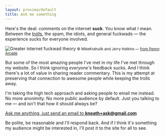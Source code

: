 ```yaml
---
layout: proxima/default
title: Ask me something
---
```


Here's the deal: comments on the internet **suck**.  You know what I mean. Between the [trolls](http://www.isthereaproblem.com/), the spam, the idiots, and general fuckwads — the experience sucks for everyone involved.

<div class="figure">
  <img src="https://assets.warpspire.com/images/site/fuckwads.jpg" alt="Greater internet fuckwad theory" />
  <small>&copy; MikeKrahulik and Jerry Holkins &mdash; <a href="http://www.penny-arcade.com/comic/2004/3/19/" target="_blank">from Penny Arcade</a></small>
</div>

But some of the most amazing people I've met in my life I've met through my website. So I think ignoring *everyone's* feedback sucks. And I think there's a lot of value in sharing reader commentary. This is my attempt at preserving that connection to awesome people while keeping the trolls away.

I'm taking the high tech approach and asking people to email me instead.  No more anonimity. No more public audience by default. Just you talking to me — and isn't that how it should always be?

<a href="mailto:kneath+ask@gmail.com" class="askme">Ask me anything, just send an email to <strong>kneath+ask@gmail.com</strong></a>

Be polite, be reasonable and I'll respond back. And if I think it's something my audience might be interested in, I'll post it to the site for all to see.